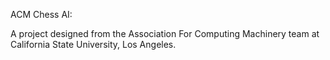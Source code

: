 ACM Chess AI:

A project designed from the Association For Computing Machinery team at California State University, Los Angeles.
